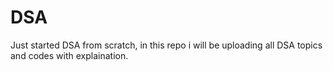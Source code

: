 # DSA
Just started DSA from scratch, in this repo i will be uploading all DSA topics and codes with explaination.
